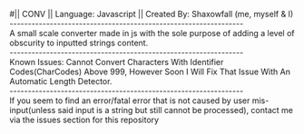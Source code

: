 #|| CONV || Language: Javascript ||
Created By: Shaxowfall (me, myself & I) <br>----------------------------------------------------------------<br>
A small scale converter made in js with the sole purpose of adding a level of obscurity to inputted strings content.<br>----------------------------------------------------------------<br>
Known Issues: Cannot Convert Characters With Identifier Codes(CharCodes) Above 999, However Soon I Will Fix That Issue With An Automatic Length Detector.<br>----------------------------------------------------------------<br>
If you seem to find an error/fatal error that is not caused by user mis-input(unless said input is a string but still cannot be processed), contact me via the issues section for this repository
